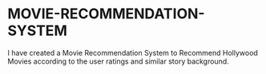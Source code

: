 # MOVIE-RECOMMENDATION-SYSTEM
I have created a Movie Recommendation System to Recommend Hollywood Movies according to the user ratings and similar story background.
